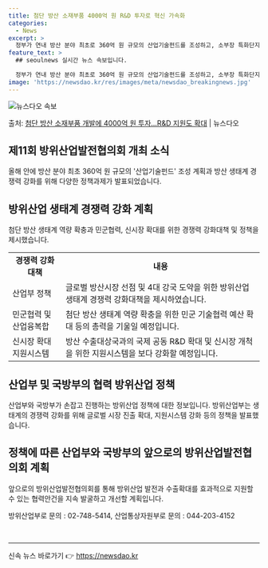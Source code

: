 ```yaml
---
title: 첨단 방산 소재부품 4000억 원 R&D 투자로 혁신 가속화
categories:
  - News
excerpt: >
  정부가 연내 방산 분야 최초로 360억 원 규모의 산업기술펀드를 조성하고, 소부장 특화단지에 방산 분야를 추…
feature_text: >
  ## seoulnews 실시간 뉴스 속보입니다.

  정부가 연내 방산 분야 최초로 360억 원 규모의 산업기술펀드를 조성하고, 소부장 특화단지에 방산 분야를 추…
image: 'https://newsdao.kr/res/images/meta/newsdao_breakingnews.jpg'
---
```


![뉴스다오 속보](https://newsdao.kr/res/images/meta/newsdao_breakingnews.jpg)

<p>출처: <a href="https://newsdao.kr/3611" rel="dofollow">첨단 방산 소재부품 개발에 4000억 원 투자…R&D 지원도 확대</a> | 뉴스다오</p>

<h2 data-ke-size="size26">제11회 방위산업발전협의회 개최 소식</h2>
<p data-ke-size="size16">올해 안에 방산 분야 최초 360억 원 규모의 '산업기술펀드' 조성 계획과 방산 생태계 경쟁력 강화를 위해 다양한 정책과제가 발표되었습니다.</p>

<h2 data-ke-size="size26">방위산업 생태계 경쟁력 강화 계획</h2>
<p data-ke-size="size16">첨단 방산 생태계 역량 확충과 민군협력, 신시장 확대를 위한 경쟁력 강화대책 및 정책을 제시했습니다.</p>

<table>
    <tr>
        <td style="text-align: center; height: 17px;"><b>경쟁력 강화대책</b></td>
        <td style="text-align: center; height: 17px;"><b>내용</b></td>
    </tr>
    <tr>
        <td style="text-align: left;">산업부 정책</td>
        <td style="text-align: left;">글로벌 방산시장 선점 및 4대 강국 도약을 위한 방위산업 생태계 경쟁력 강화대책을 제시하였습니다.</td>
    </tr>
    <tr>
        <td style="text-align: left;">민군협력 및 산업융복합</td>
        <td style="text-align: left;">첨단 방산 생태계 역량 확충을 위한 민군 기술협력 예산 확대 등의 총력을 기울일 예정입니다.</td>
    </tr>
    <tr>
        <td style="text-align: left;">신시장 확대 지원시스템</td>
        <td style="text-align: left;">방산 수출대상국과의 국제 공동 R&D 확대 및 신시장 개척을 위한 지원시스템을 보다 강화할 예정입니다.</td>
    </tr>
</table>

<h2 data-ke-size="size26">산업부 및 국방부의 협력 방위산업 정책</h2>
<p data-ke-size="size16">산업부와 국방부가 손잡고 진행하는 방위산업 정책에 대한 정보입니다. 방위산업부는 생태계의 경쟁력 강화를 위해 글로벌 시장 진출 확대, 지원시스템 강화 등의 정책을 발표했습니다.</p>

<h2 data-ke-size="size26">정책에 따른 산업부와 국방부의 앞으로의 방위산업발전협의회 계획</h2>
<p data-ke-size="size16">앞으로의 방위산업발전협의회를 통해 방위산업 발전과 수출확대를 효과적으로 지원할 수 있는 협력안건을 지속 발굴하고 개선할 계획입니다.</p>

<p data-ke-size="size16">방위산업부로 문의 : 02-748-5414, 산업통상자원부로 문의 : 044-203-4152</p>
<p data-ke-size="size16">&nbsp;</p>
<hr> 

신속 뉴스 바로가기 👉 <a href="https://newsdao.kr" rel="dofollow">https://newsdao.kr</a>


